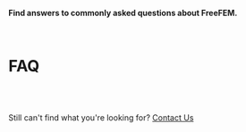 **Find answers to commonly asked questions about FreeFEM.**

<br>

# FAQ



<br>
<br>

Still can't find what you're looking for? [Contact Us](mailto:support@inductiva.ai)
